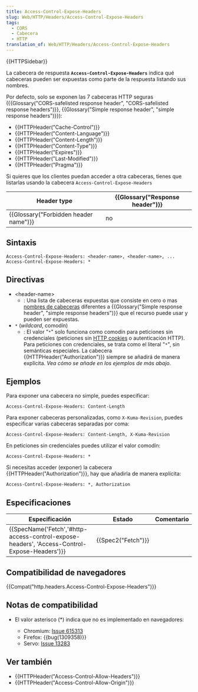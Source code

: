 ```yaml
---
title: Access-Control-Expose-Headers
slug: Web/HTTP/Headers/Access-Control-Expose-Headers
tags:
  - CORS
  - Cabecera
  - HTTP
translation_of: Web/HTTP/Headers/Access-Control-Expose-Headers
---
```


{{HTTPSidebar}}

La cabecera de respuesta **`Access-Control-Expose-Headers`** indica qué cabeceras pueden ser expuestas como parte de la respuesta listando sus nombres.

Por defecto, solo se exponen las 7 cabeceras HTTP seguras ({{Glossary("CORS-safelisted response header", "CORS-safelisted response headers")}}, {{Glossary("Simple response header", "simple response headers")}}):

- {{HTTPHeader("Cache-Control")}}
- {{HTTPHeader("Content-Language")}}
- {{HTTPHeader("Content-Length")}}
- {{HTTPHeader("Content-Type")}}
- {{HTTPHeader("Expires")}}
- {{HTTPHeader("Last-Modified")}}
- {{HTTPHeader("Pragma")}}

Si quieres que los clientes puedan acceder a otra cabeceras, tienes que listarlas usando la cabecera `Access-Control-Expose-Headers`

| Header type                                      | {{Glossary("Response header")}} |
| ------------------------------------------------ | ---------------------------------------- |
| {{Glossary("Forbidden header name")}} | no                                       |

## Sintaxis

```
Access-Control-Expose-Headers: <header-name>, <header-name>, ...
Access-Control-Expose-Headers: *
```

## Directivas

- \<header-name>
  - : Una lista de cabeceras expuestas que consiste en cero o mas [nombres de cabeceras](/es/docs/Web/HTTP/Headers) diferentes a {{Glossary("Simple response header", "simple response headers")}} que el recurso puede usar y pueden ser expuestas.
- `*` (_wildcard_, comodín)
  - : El valor "`*`" solo funciona como comodín para peticiones sin credenciales (peticiones sin [HTTP cookies](/es/docs/Web/HTTP/Cookies) o autenticación HTTP). Para peticiones con credenciales, se trata como el literal "`*`", sin semánticas especiales.
    La cabecera {{HTTPHeader("Authorization")}} siempre se añadirá de manera explícita.
    _Vea cómo se añade en los ejemplos de más abajo_.

## Ejemplos

Para exponer una cabecera no simple, puedes especificar:

```
Access-Control-Expose-Headers: Content-Length
```

Para exponer cabeceras personalizadas, como `X-Kuma-Revision`, puedes especificar varias cabeceras separadas por coma:

```
Access-Control-Expose-Headers: Content-Length, X-Kuma-Revision
```

En peticiones sin credenciales puedes utilizar el valor comodín:

```
Access-Control-Expose-Headers: *
```

Si necesitas acceder (exponer) la cabecera {{HTTPHeader("Authorization")}}, hay que añadirla de manera explícita:

```
Access-Control-Expose-Headers: *, Authorization
```

## Especificaciones

| Especificación                                                                                                               | Estado                   | Comentario |
| ---------------------------------------------------------------------------------------------------------------------------- | ------------------------ | ---------- |
| {{SpecName('Fetch','#http-access-control-expose-headers', 'Access-Control-Expose-Headers')}} | {{Spec2("Fetch")}} |            |

## Compatibilidad de navegadores

{{Compat("http.headers.Access-Control-Expose-Headers")}}

## Notas de compatibilidad

- El valor asterisco (\*) indica que no es implementado en navegadores:

  - Chromium: [Issue 615313](https://bugs.chromium.org/p/chromium/issues/detail?id=615313)
  - Firefox: {{bug(1309358)}}
  - Servo: [Issue 13283](https://github.com/servo/servo/issues/13283)

## Ver también

- {{HTTPHeader("Access-Control-Allow-Headers")}}
- {{HTTPHeader("Access-Control-Allow-Origin")}}
